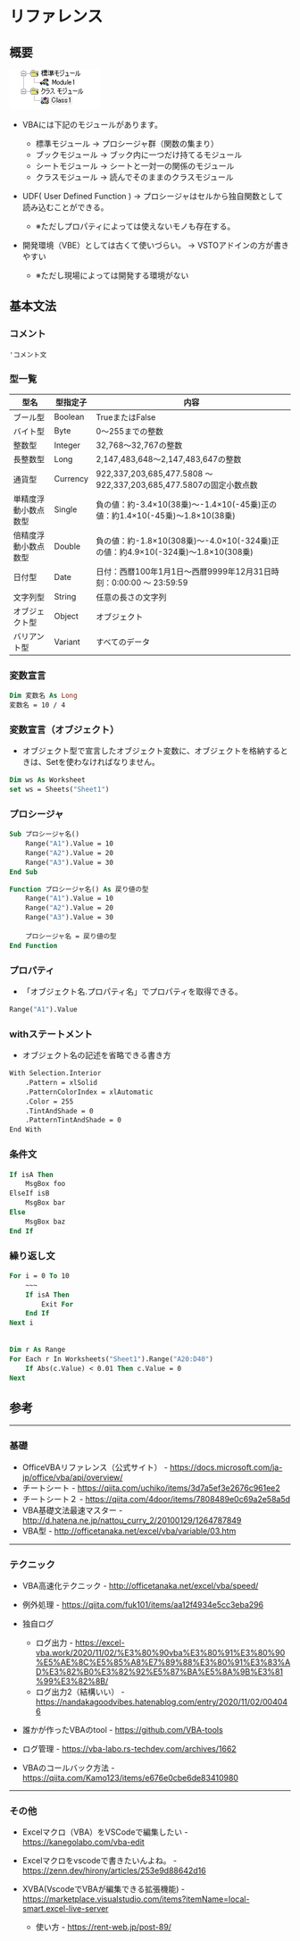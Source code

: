 # リファレンス

## 概要

![img](img/2022-07-02-09-26-23.png)

- VBAには下記のモジュールがあります。
  - 標準モジュール → プロシージャ群（関数の集まり）
  - ブックモジュール → ブック内に一つだけ持てるモジュール
  - シートモジュール → シートと一対一の関係のモジュール
  - クラスモジュール → 読んでそのままのクラスモジュール

- UDF( User Defined Function ) → プロシージャはセルから独自関数として読み込むことができる。
  - ※ただしプロパティによっては使えないモノも存在する。

- 開発環境（VBE）としては古くて使いづらい。 → VSTOアドインの方が書きやすい
  - ※ただし現場によっては開発する環境がない

## 基本文法

### コメント

```vba
'コメント文
```

### 型一覧

|型名|型指定子|内容|
|----|----|----|
|ブール型| Boolean|TrueまたはFalse|
|バイト型| Byte|0～255までの整数|
|整数型| Integer|32,768～32,767の整数|
|長整数型| Long|2,147,483,648～2,147,483,647の整数|
|通貨型| Currency|922,337,203,685,477.5808 ～ 922,337,203,685,477.5807の固定小数点数|
|単精度浮動小数点数型| Single|負の値：約-3.4×10(38乗)～-1.4×10(-45乗)正の値：約1.4×10(-45乗)～1.8×10(38乗)|
|倍精度浮動小数点数型| Double|負の値：約-1.8×10(308乗)～-4.0×10(-324乗)正の値：約4.9×10(-324乗)～1.8×10(308乗)|
|日付型| Date|日付：西暦100年1月1日～西暦9999年12月31日時刻：0:00:00 ～ 23:59:59|
|文字列型| String|任意の長さの文字列
|オブジェクト型| Object|オブジェクト|
|バリアント型| Variant|すべてのデータ|

### 変数宣言

```vb
Dim 変数名 As Long
変数名 = 10 / 4
```

### 変数宣言（オブジェクト）

- オブジェクト型で宣言したオブジェクト変数に、オブジェクトを格納するときは、Setを使わなければなりません。

```vb
Dim ws As Worksheet
set ws = Sheets("Sheet1")
```

### プロシージャ

```vb
Sub プロシージャ名()
    Range("A1").Value = 10
    Range("A2").Value = 20
    Range("A3").Value = 30
End Sub
```

```vb
Function プロシージャ名() As 戻り値の型
    Range("A1").Value = 10
    Range("A2").Value = 20
    Range("A3").Value = 30

    プロシージャ名 = 戻り値の型
End Function
```

### プロパティ

- 「オブジェクト名.プロパティ名」でプロパティを取得できる。

```vb
Range("A1").Value
```

### withステートメント

- オブジェクト名の記述を省略できる書き方

```vb
With Selection.Interior
    .Pattern = xlSolid
    .PatternColorIndex = xlAutomatic
    .Color = 255
    .TintAndShade = 0
    .PatternTintAndShade = 0
End With
```

### 条件文

```vb
If isA Then
    MsgBox foo
ElseIf isB
    MsgBox bar
Else
    MsgBox baz
End If
```

### 繰り返し文

```vb
For i = 0 To 10
    ~~~
    If isA Then
        Exit For
    End If
Next i
```

```vb

Dim r As Range
For Each r In Worksheets("Sheet1").Range("A20:D40")
    If Abs(c.Value) < 0.01 Then c.Value = 0
Next

```

## 参考

---

### 基礎

- OfficeVBAリファレンス（公式サイト） - <https://docs.microsoft.com/ja-jp/office/vba/api/overview/>
- チートシート - <https://qiita.com/uchiko/items/3d7a5ef3e2676c961ee2>
- チートシート２ - <https://qiita.com/4door/items/7808489e0c69a2e58a5d>
- VBA基礎文法最速マスター - <http://d.hatena.ne.jp/nattou_curry_2/20100129/1264787849>
- VBA型 - <http://officetanaka.net/excel/vba/variable/03.htm>

---

### テクニック

- VBA高速化テクニック - <http://officetanaka.net/excel/vba/speed/>

- 例外処理 - <https://qiita.com/fuk101/items/aa12f4934e5cc3eba296>

- 独自ログ
  - ログ出力 - <https://excel-vba.work/2020/11/02/%E3%80%90vba%E3%80%91%E3%80%90%E5%AE%8C%E5%85%A8%E7%89%88%E3%80%91%E3%83%AD%E3%82%B0%E3%82%92%E5%87%BA%E5%8A%9B%E3%81%99%E3%82%8B/>
  - ログ出力2（結構いい） - <https://nandakagoodvibes.hatenablog.com/entry/2020/11/02/004046>

- 誰かが作ったVBAのtool - <https://github.com/VBA-tools>
- ログ管理 - <https://vba-labo.rs-techdev.com/archives/1662>

- VBAのコールバック方法 - <https://qiita.com/Kamo123/items/e676e0cbe6de83410980>

---

### その他

- Excelマクロ（VBA）をVSCodeで編集したい - <https://kanegolabo.com/vba-edit>
- Excelマクロをvscodeで書きたいんよね。 - <https://zenn.dev/hirony/articles/253e9d88642d16>

- XVBA(VscodeでVBAが編集できる拡張機能) - <https://marketplace.visualstudio.com/items?itemName=local-smart.excel-live-server>
  - 使い方 - <https://rent-web.jp/post-89/>